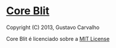[Core Blit](http://github.com/gfcarvalho/coreblit)
=============================================================================

Copyright (C) 2013, Gustavo Carvalho

Core Blit é licenciado sobre a [MIT License](http://www.opensource.org/licenses/mit-license.php)

